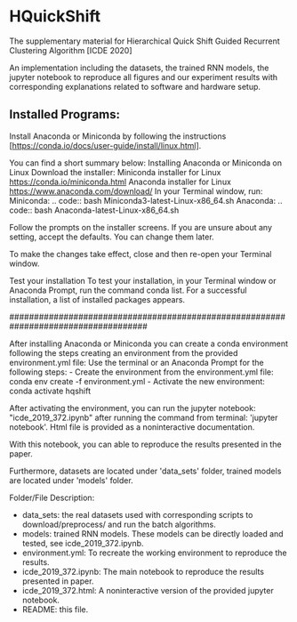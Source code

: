 # HQuickShift
The supplementary material for Hierarchical Quick Shift Guided Recurrent Clustering Algorithm [ICDE 2020]

An implementation including the datasets, 
the trained RNN models, the jupyter notebook to reproduce
all figures and our experiment results with corresponding
explanations related to software and hardware setup.

Installed Programs: 
------------------------------------------------------------------------------------
Install Anaconda or Miniconda by following the instructions 
[https://conda.io/docs/user-guide/install/linux.html].

You can find a short summary below:
Installing Anaconda or Miniconda on Linux
Download the installer:
    Miniconda installer for Linux https://conda.io/miniconda.html
    Anaconda installer for Linux https://www.anaconda.com/download/
In your Terminal window, run:
Miniconda:
.. code::
bash Miniconda3-latest-Linux-x86_64.sh
Anaconda:
.. code::
bash Anaconda-latest-Linux-x86_64.sh

Follow the prompts on the installer screens.
If you are unsure about any setting, accept the defaults. You
can change them later.

To make the changes take effect, close and then re-open your Terminal window.

Test your installation
To test your installation, in your Terminal window or Anaconda Prompt,
run the command conda list.
For a successful installation, a list of installed packages appears.

####################################################################################

After installing Anaconda or Miniconda you can create a conda environment 
following the steps creating an environment from the provided environment.yml file:
    Use the terminal or an Anaconda Prompt for the following steps:
       - Create the environment from the environment.yml file:
         conda env create -f environment.yml
       - Activate the new environment: 
         conda activate hqshift

After activating the environment, you can run the jupyter notebook: 
"icde_2019_372.ipynb" after running the command from terminal: 'jupyter notebook'.
Html file is provided as a noninteractive documentation.
 
With this notebook, you can able to reproduce the results presented in the paper.

Furthermore,
    datasets are located under 'data_sets' folder, 
    trained models are located under 'models' folder. 

Folder/File Description:
- data_sets: the real datasets used with corresponding scripts to download/preprocess/
and run the batch algorithms.
- models: trained RNN models. These models can be directly loaded and tested, see
icde_2019_372.ipynb.
- environment.yml: To recreate the working environment to reproduce the results.
- icde_2019_372.ipynb: The main notebook to reproduce the results presented in paper.
- icde_2019_372.html: A noninteractive version of the provided jupyter notebook.
- README: this file.
